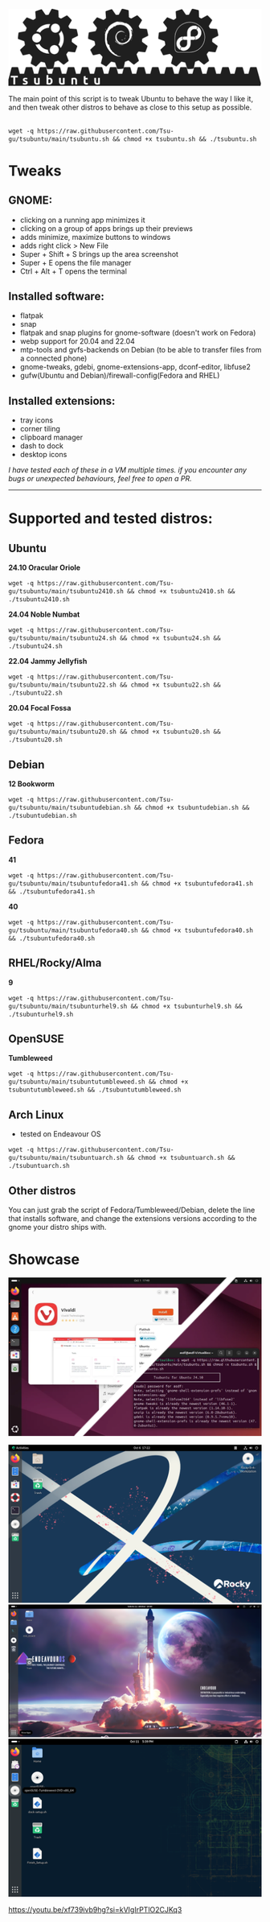 ![logo](https://raw.githubusercontent.com/Tsu-gu/tsubuntu/main/tsubuntu-logo-fedora-debian-buntu.png)

The main point of this script is to tweak Ubuntu to behave the way I like it, and then tweak other distros to behave as close to this setup as possible. 

```
                                                    
wget -q https://raw.githubusercontent.com/Tsu-gu/tsubuntu/main/tsubuntu.sh && chmod +x tsubuntu.sh && ./tsubuntu.sh

```


# Tweaks

## GNOME: 
- clicking on a running app minimizes it
- clicking on a group of apps brings up their previews 
- adds minimize, maximize buttons to windows
- adds right click > New File
- Super + Shift + S brings up the area screenshot
- Super + E opens the file manager
- Ctrl + Alt + T opens the terminal
## Installed software:
- flatpak
- snap
- flatpak and snap plugins for gnome-software (doesn't work on Fedora)
- webp support for 20.04 and 22.04
- mtp-tools and gvfs-backends on Debian (to be able to transfer files from a connected phone)
- gnome-tweaks, gdebi, gnome-extensions-app, dconf-editor, libfuse2
- gufw(Ubuntu and Debian)/firewall-config(Fedora and RHEL)
## Installed extensions:
- tray icons
- corner tiling
- clipboard manager
- dash to dock
- desktop icons

_I have tested each of these in a VM multiple times. if you encounter any bugs or unexpected behaviours, feel free to open a PR._
* * *
# Supported and tested distros:

## Ubuntu
**24.10 Oracular Oriole** 

```
wget -q https://raw.githubusercontent.com/Tsu-gu/tsubuntu/main/tsubuntu2410.sh && chmod +x tsubuntu2410.sh && ./tsubuntu2410.sh
```

**24.04 Noble Numbat**

```
wget -q https://raw.githubusercontent.com/Tsu-gu/tsubuntu/main/tsubuntu24.sh && chmod +x tsubuntu24.sh && ./tsubuntu24.sh
```

**22.04 Jammy Jellyfish**

```
wget -q https://raw.githubusercontent.com/Tsu-gu/tsubuntu/main/tsubuntu22.sh && chmod +x tsubuntu22.sh && ./tsubuntu22.sh
```

**20.04 Focal Fossa**

```
wget -q https://raw.githubusercontent.com/Tsu-gu/tsubuntu/main/tsubuntu20.sh && chmod +x tsubuntu20.sh && ./tsubuntu20.sh
```

## Debian
**12 Bookworm**

```
wget -q https://raw.githubusercontent.com/Tsu-gu/tsubuntu/main/tsubuntudebian.sh && chmod +x tsubuntudebian.sh && ./tsubuntudebian.sh
```

## Fedora
**41** 

```
wget -q https://raw.githubusercontent.com/Tsu-gu/tsubuntu/main/tsubuntufedora41.sh && chmod +x tsubuntufedora41.sh && ./tsubuntufedora41.sh
```

**40**

```
wget -q https://raw.githubusercontent.com/Tsu-gu/tsubuntu/main/tsubuntufedora40.sh && chmod +x tsubuntufedora40.sh && ./tsubuntufedora40.sh
```

## RHEL/Rocky/Alma 

**9**

```
wget -q https://raw.githubusercontent.com/Tsu-gu/tsubuntu/main/tsubunturhel9.sh && chmod +x tsubunturhel9.sh && ./tsubunturhel9.sh
```

## OpenSUSE 

**Tumbleweed**

```
wget -q https://raw.githubusercontent.com/Tsu-gu/tsubuntu/main/tsubuntutumbleweed.sh && chmod +x tsubuntutumbleweed.sh && ./tsubuntutumbleweed.sh
```

## Arch Linux
- tested on Endeavour OS
  
```
wget -q https://raw.githubusercontent.com/Tsu-gu/tsubuntu/main/tsubuntuarch.sh && chmod +x tsubuntuarch.sh && ./tsubuntuarch.sh

```

## Other distros

You can just grab the script of Fedora/Tumbleweed/Debian, delete the  line that installs software, and change the extensions versions according to the gnome your distro ships with. 




# Showcase
![screenshot1](https://raw.githubusercontent.com/Tsu-gu/tsubuntu/main/buntu.webp)

![screenshot2](https://raw.githubusercontent.com/Tsu-gu/tsubuntu/main/rocky.png)
![screenshot2](https://raw.githubusercontent.com/Tsu-gu/tsubuntu/main/EndeavourShowcase.png)
![screenshot2](https://raw.githubusercontent.com/Tsu-gu/tsubuntu/main/TumbleweedShowcase.png)


https://youtu.be/xf739ivb9hg?si=kVIgIrPTlO2CJKq3
